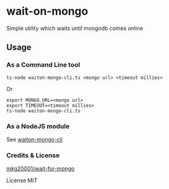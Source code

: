 wait-on-mongo
==============

Simple utility which waits until mongodb comes online

## Usage

### As a Command Line tool

~~~
ts-node waiton-mongo-cli.ts <mongo url> <timeout millies>
~~~

Or

~~~
export MONGO_URL=<mongo url>
export TIMEOUT=<timeout millies>
ts-node waiton-mongo-cli.ts
~~~

### As a NodeJS module

See [waiton-mongo-cli](./waiton-mongo-cli.ts)

### Credits & License

[mkg20001/wait-for-mongo](https://github.com/mkg20001/wait-for-mongo)

License MIT

